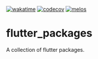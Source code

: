 [![wakatime](https://wakatime.com/badge/github/ValentinVignal/flutter_packages.svg)](https://wakatime.com/badge/github/ValentinVignal/flutter_packages)
[![codecov](https://codecov.io/gh/ValentinVignal/flutter_packages/graph/badge.svg?token=RHOGQ3VEW2)](https://codecov.io/gh/ValentinVignal/flutter_packages)
[![melos](https://img.shields.io/badge/maintained%20with-melos-f700ff.svg)](https://github.com/invertase/melos)


# flutter_packages

A collection of flutter packages.
